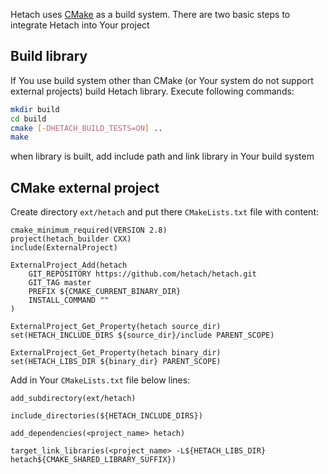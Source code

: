 Hetach uses [CMake](http://www.cmake.org/) as a build system. There are two basic steps to integrate Hetach into Your project

## Build library

If You use build system other than CMake (or Your system do not support external projects) build Hetach library. Execute following commands:

```sh
mkdir build
cd build
cmake [-DHETACH_BUILD_TESTS=ON] ..
make
```

when library is built, add include path and link library in Your build system

## CMake external project

Create directory `ext/hetach` and put there `CMakeLists.txt` file with content:

```
cmake_minimum_required(VERSION 2.8)
project(hetach_builder CXX)
include(ExternalProject)

ExternalProject_Add(hetach
    GIT_REPOSITORY https://github.com/hetach/hetach.git
    GIT_TAG master
    PREFIX ${CMAKE_CURRENT_BINARY_DIR}
    INSTALL_COMMAND ""
)

ExternalProject_Get_Property(hetach source_dir)
set(HETACH_INCLUDE_DIRS ${source_dir}/include PARENT_SCOPE)

ExternalProject_Get_Property(hetach binary_dir)
set(HETACH_LIBS_DIR ${binary_dir} PARENT_SCOPE)
```

Add in Your `CMakeLists.txt` file below lines:

```
add_subdirectory(ext/hetach)

include_directories(${HETACH_INCLUDE_DIRS})

add_dependencies(<project_name> hetach)

target_link_libraries(<project_name> -L${HETACH_LIBS_DIR} hetach${CMAKE_SHARED_LIBRARY_SUFFIX})
```
